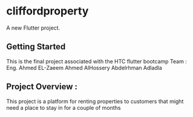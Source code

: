 # cliffordproperty

A new Flutter project.

## Getting Started

This is the final project associated with the HTC flutter bootcamp 
Team : 
Eng. Ahmed EL-Zaeem
Ahmed AlHossery
Abdelrhman Adladla 


## Project Overview :

This project is a platform for renting properties to customers that might need a place to stay in for a couple of months


